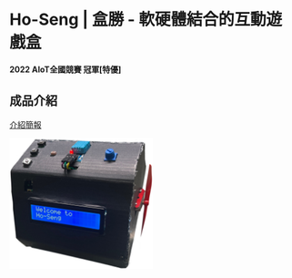 # Ho-Seng | 盒勝 - 軟硬體結合的互動遊戲盒
**2022 AIoT全國競賽 冠軍[特優]**

## 成品介紹
[介紹簡報](https://docs.google.com/presentation/d/12Sf9yxzikTa4WztWTbM1-6g69gYh_H_l)

<img src="box_cut_Outline.png" width="50%"/>
